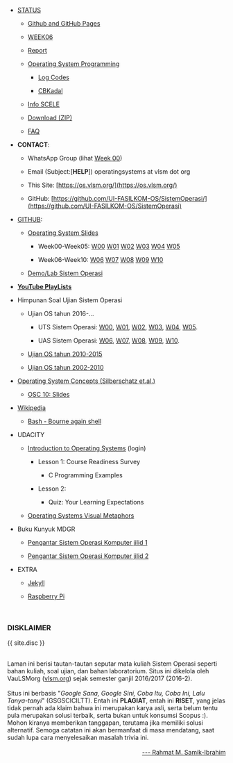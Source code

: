 ---
---

* [STATUS](/STATUS/)

  * [Github and GitHub Pages](GitHubPages/) 

  * [WEEK06](WEEK/W06.tar.bz2.asc)

  * [Report](REPORT/)

  * [Operating System Programming](https://osp4diss.vlsm.org/)

    * [Log Codes](https://osp4diss.vlsm.org/ETC/logCodes.txt)

    * [CBKadal](https://github.com/cbkadal/os202/)

  * [Info SCELE](https://scele.cs.ui.ac.id/course/view.php?id=3020)

  * [Download (ZIP)](https://github.com/UI-FASILKOM-OS/SistemOperasi/archive/master.zip)

  * [FAQ](/FAQ/)

* **CONTACT**:

  * WhatsApp Group (lihat 
    [Week 00](Slides/os00.pdf))

  * Email (Subject:[**HELP**]) operatingsystems at vlsm dot org

  * This Site: [https://os.vlsm.org/](https://os.vlsm.org/)

  * GitHub: [https://github.com/UI-FASILKOM-OS/SistemOperasi/](https://github.com/UI-FASILKOM-OS/SistemOperasi)

* [GITHUB](https://github.com/):

  * [Operating System Slides](https://github.com/UI-FASILKOM-OS/SistemOperasi/tree/master/Slides/)

    * Week00-Week05:
      [W00](Slides/os00.pdf)
      [W01](Slides/os01.pdf)
      [W02](Slides/os02.pdf)
      [W03](Slides/os03.pdf)
      [W04](Slides/os04.pdf)
      [W05](Slides/os05.pdf)

    * Week06-Week10:
      [W06](Slides/os08.pdf)
      [W07](Slides/os07.pdf)
      [W08](Slides/os08.pdf)
      [W09](Slides/os09.pdf)
      [W10](Slides/os10.pdf)

  * [Demo/Lab Sistem Operasi](https://github.com/UI-FASILKOM-OS/SistemOperasi/tree/master/Demos/) 

* [**YouTube PlayLists**](/playlists/)

* Himpunan Soal Ujian Sistem Operasi

  * Ujian OS tahun 2016-...

    * UTS Sistem Operasi: [W00](http://rms46.vlsm.org/2/195.pdf), [W01](http://rms46.vlsm.org/2/196.pdf), [W02](http://rms46.vlsm.org/2/197.pdf), [W03](http://rms46.vlsm.org/2/198.pdf), [W04](http://rms46.vlsm.org/2/199.pdf), [W05](http://rms46.vlsm.org/2/200.pdf).

    * UAS Sistem Operasi: [W06](http://rms46.vlsm.org/2/201.pdf), [W07](http://rms46.vlsm.org/2/202.pdf), [W08](http://rms46.vlsm.org/2/203.pdf), [W09](http://rms46.vlsm.org/2/204.pdf), [W10](http://rms46.vlsm.org/2/205.pdf).

  * [Ujian OS tahun 2010-2015](https://rms46.vlsm.org/2/183.pdf)

  * [Ujian OS tahun 2002-2010](https://rms46.vlsm.org/1/94.pdf)

* [Operating System Concepts (Silberschatz et.al.)](http://os-book.com/)

  * [OSC 10: Slides](http://codex.cs.yale.edu/avi/os-book/OS10/slide-dir/)

* [Wikipedia](https://en.wikipedia.org/)

  * [Bash - Bourne again shell](https://en.wikipedia.org/wiki/Bash_(Unix_shell))

* UDACITY

  * [Introduction to Operating Systems](https://classroom.udacity.com/courses/ud923) (login)

    * Lesson 1: Course Readiness Survey

      * C Programming Examples

    * Lesson 2: 

      * Quiz: Your Learning Expectations

  * [Operating Systems Visual Metaphors](https://goo.gl/HaUk5g)

* Buku Kunyuk MDGR

  * [Pengantar Sistem Operasi Komputer jilid 1](https://rms46.vlsm.org/2/213.pdf)

  * [Pengantar Sistem Operasi Komputer jilid 2](https://rms46.vlsm.org/2/214.pdf)

* EXTRA

  * [Jekyll](https://jekyll.vlsm.org)

  * [Raspberry Pi](https://www.raspberrypi.org/)

<br>
<h3>DISKLAIMER</h3>

{{ site.disc }}

<br>
Laman ini berisi tautan-tautan seputar mata kuliah Sistem Operasi seperti bahan kuliah, 
soal ujian, dan bahan laboratorium. 
Situs ini dikelola oleh VauLSMorg (<a href="https://vlsm.org/">vlsm.org</a>) 
sejak semester ganjil 2016/2017 (2016-2).<br><br>
Situs ini berbasis 
"<i>Google Sana, Google Sini, Coba Itu, Coba Ini, Lalu Tanya-tanyi</i>" (GSGSCICILTT). 
Entah ini <b>PLAGIAT</b>, entah ini <b>RISET</b>, 
yang jelas tidak pernah ada klaim bahwa ini merupakan karya asli, 
serta belum tentu pula merupakan solusi terbaik, 
serta bukan untuk konsumsi Scopus :).
Mohon kiranya memberikan tanggapan,
terutama jika memiliki solusi alternatif.
Semoga catatan ini akan bermanfaat di masa mendatang,
saat sudah lupa cara menyelesaikan masalah trivia ini.<br><br>
<div style="text-align: right;">
<a href="http://rahmatm.samik-ibrahim.vlsm.org/">--- Rahmat M. Samik-Ibrahim</a><br></div>
<br>

